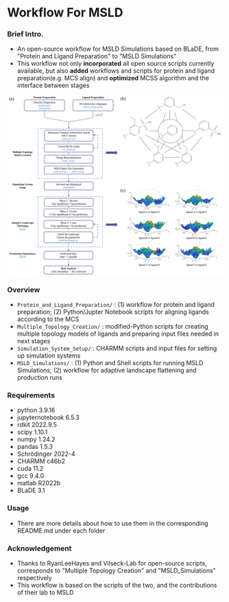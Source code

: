 # Workflow For MSLD

### Brief Intro.
 - An open-source workflow for MSLD Simulations based on BLaDE, from "Protein and Ligand Preparation" to "MSLD Simulations"
 - This workflow not only **incorporated** all open source scripts currently available, but also **added** workflows and scripts for protein and ligand preparation(e.g. MCS align) and **optimized** MCSS algorithm and the interface between stages

![Workflow](https://github.com/RenlingHu/WorkflowForMSLD/blob/main/workflow.jpg)

### Overview
 - `Protein_and_Ligand_Preparation/` : (1) workflow for protein and ligand preparation; (2) Python/Jupter Notebook scripts for aligning ligands according to the MCS
 - `Multiple_Topology_Creation/` : modified-Python scripts for creating multiple topology models of ligands and preparing input files needed in next stages
 - `Simulation_System_Setup/` : CHARMM scripts and input files for setting up simulation systems
 - `MSLD_Simulations/` : (1) Python and Shell scripts for running MSLD Simulations; (2) workflow for adaptive landscape flattening and production runs

### Requirements
 - python 3.9.16
 - jupyternotebook 6.5.3
 - rdkit 2022.9.5
 - scipy 1.10.1
 - numpy 1.24.2
 - pandas 1.5.3
 - Schrödinger 2022-4
 - CHARMM c46b2
 - cuda 11.2
 - gcc 9.4.0
 - matlab R2022b
 - BLaDE 3.1

### Usage
 - There are more details about how to use them in the corresponding README.md under each folder

### Acknowledgement
 - Thanks to RyanLeeHayes and Vilseck-Lab for open-source scripts, corresponds to "Multiple Topology Creation" and "MSLD_Simulations" respectively
 - This workflow is based on the scripts of the two, and the contributions of their lab to MSLD
